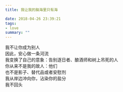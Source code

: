 ```yaml
---
title: 我让我的脑海里只有海

date: 2018-04-26 23:39:21 
tags: 
- love 
summary: ""
---
```

我不让你成为别人\
因此，安心做一条河流\
我变换了自己的意象：告别逐日者、酿酒师和树上吊死的人\
你从来不是我的故人：他们\
也不是影子、替代品或者安慰剂\
我从岸边冲向你，沾染你的盐分\
我不回头
